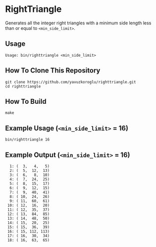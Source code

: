 # RightTriangle
Generates all the integer right triangles with a minimum side length less than or equal to `<min_side_limit>`.

## Usage

```
Usage: bin/righttriangle <min_side_limit>
```

## How To Clone This Repository

```
git clone https://github.com/yavuzkoroglu/righttriangle.git
cd righttriangle
```

## How To Build

```
make
```

## Example Usage (`<min_side_limit>` = 16)

```
bin/righttriangle 16
```

## Example Output (`<min_side_limit>` = 16)

```
  1: (  3,   4,   5)
  2: (  5,  12,  13)
  3: (  6,   8,  10)
  4: (  7,  24,  25)
  5: (  8,  15,  17)
  6: (  9,  12,  15)
  7: (  9,  40,  41)
  8: ( 10,  24,  26)
  9: ( 11,  60,  61)
 10: ( 12,  16,  20)
 11: ( 12,  35,  37)
 12: ( 13,  84,  85)
 13: ( 14,  48,  50)
 14: ( 15,  20,  25)
 15: ( 15,  36,  39)
 16: ( 15, 112, 113)
 17: ( 16,  30,  34)
 18: ( 16,  63,  65)
```
